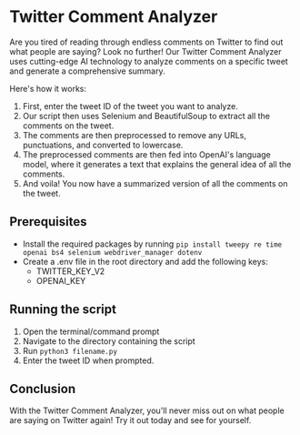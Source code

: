 # Twitter Comment Analyzer
Are you tired of reading through endless comments on Twitter to find out what people are saying? Look no further! Our Twitter Comment Analyzer uses cutting-edge AI technology to analyze comments on a specific tweet and generate a comprehensive summary.

Here's how it works:

1. First, enter the tweet ID of the tweet you want to analyze.
2. Our script then uses Selenium and BeautifulSoup to extract all the comments on the tweet.
3. The comments are then preprocessed to remove any URLs, punctuations, and converted to lowercase.
4. The preprocessed comments are then fed into OpenAI's language model, where it generates a text that explains the general idea of all the comments.
5. And voila! You now have a summarized version of all the comments on the tweet.


## Prerequisites
- Install the required packages by running `pip install tweepy re time openai bs4 selenium webdriver_manager dotenv`
- Create a .env file in the root directory and add the following keys:
  - TWITTER_KEY_V2
  - OPENAI_KEY

## Running the script
1. Open the terminal/command prompt
2. Navigate to the directory containing the script
3. Run `python3 filename.py`
4. Enter the tweet ID when prompted.

## Conclusion
With the Twitter Comment Analyzer, you'll never miss out on what people are saying on Twitter again! Try it out today and see for yourself.

